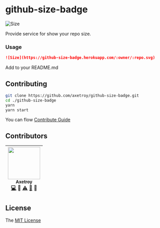 # github-size-badge

![Size](https://github-size-badge.herokuapp.com/axetroy/github-size-badge.svg)

Provide service for show your repo size.

### Usage

```markdown
![Size](https://github-size-badge.herokuapp.com/:owner/:repo.svg)
```

Add to your README.md

## Contributing

```bash
git clone https://github.com/axetroy/github-size-badge.git
cd ./github-size-badge
yarn
yarn start
```

You can flow [Contribute Guide](https://github.com/axetroy/github-size-badge/blob/master/contributing.md)

## Contributors

<!-- ALL-CONTRIBUTORS-LIST:START - Do not remove or modify this section -->
| [<img src="https://avatars1.githubusercontent.com/u/9758711?v=3" width="100px;"/><br /><sub>Axetroy</sub>](http://axetroy.github.io)<br />[💻](https://github.com/gpmer/gpm.js/commits?author=axetroy) 🔌 [⚠️](https://github.com/gpmer/gpm.js/commits?author=axetroy) [🐛](https://github.com/gpmer/gpm.js/issues?q=author%3Aaxetroy) 🎨 |
| :---: |
<!-- ALL-CONTRIBUTORS-LIST:END -->

## License

The [MIT License](https://github.com/axetroy/github-size-badge/blob/master/LICENSE)